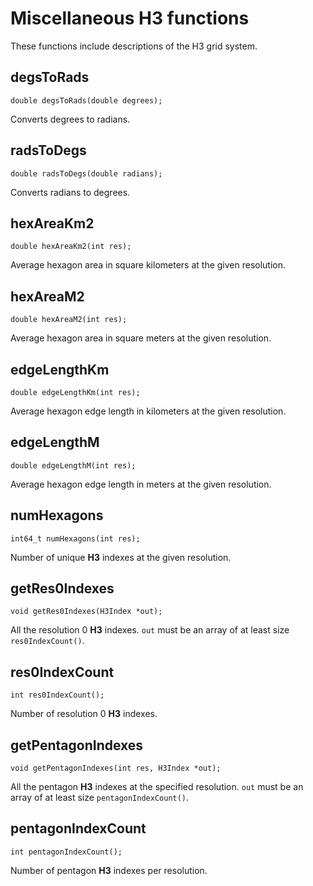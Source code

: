 # Miscellaneous H3 functions

These functions include descriptions of the H3 grid system.

## degsToRads

```
double degsToRads(double degrees);
```

Converts degrees to radians.

## radsToDegs

```
double radsToDegs(double radians);
```

Converts radians to degrees.

## hexAreaKm2

```
double hexAreaKm2(int res);
```

Average hexagon area in square kilometers at the given resolution.

## hexAreaM2

```
double hexAreaM2(int res);
```

Average hexagon area in square meters at the given resolution.

## edgeLengthKm

```
double edgeLengthKm(int res);
```

Average hexagon edge length in kilometers at the given resolution.

## edgeLengthM

```
double edgeLengthM(int res);
```

Average hexagon edge length in meters at the given resolution.

## numHexagons

```
int64_t numHexagons(int res);
```

Number of unique **H3** indexes at the given resolution.

## getRes0Indexes

```
void getRes0Indexes(H3Index *out);
```

All the resolution 0 **H3** indexes.
`out` must be an array of at least size `res0IndexCount()`.

## res0IndexCount

```
int res0IndexCount();
```

Number of resolution 0 **H3** indexes.

## getPentagonIndexes

```
void getPentagonIndexes(int res, H3Index *out);
```

All the pentagon **H3** indexes at the specified resolution.
`out` must be an array of at least size `pentagonIndexCount()`.

## pentagonIndexCount

```
int pentagonIndexCount();
```

Number of pentagon **H3** indexes per resolution.
